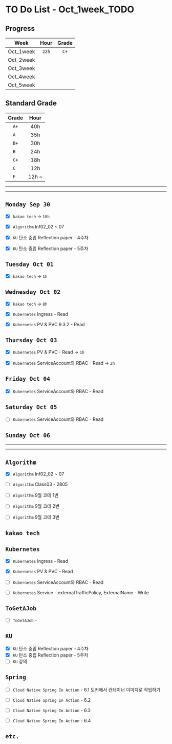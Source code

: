 # TO Do List - Oct_1week_TODO

## Progress
| Week | Hour | Grade |
|:---:|:---:|:---:|
|Oct_1week|`22h`|`C+`|
|Oct_2week|||
|Oct_3week|||
|Oct_4week|||
|Oct_5week|||


## Standard Grade
| Grade | Hour |
|:---:|:---:|
|`A+`|40h|
|`A `|35h|
|`B+`|30h|
|`B `|24h|
|`C+`|18h|
|`C `|12h|
|`F `|12h ~|


---
---

## `Monday Sep 30`
- [x] `kakao tech` -> `10h`
- [x] `Algorithm` Inf02_02 ~ 07
- [x] `KU` 탄소 중립 Reflection paper - 4주차
- [x] `KU` 탄소 중립 Reflection paper - 5주차


## `Tuesday Oct 01`
- [x] `kakao tech` -> `1h`


## `Wednesday Oct 02` 
- [x] `kakao tech` -> `8h`
- [x] `Kubernetes` Ingress - Read
- [x] `Kubernetes` PV & PVC 9.3.2 - Read


## `Thursday Oct 03`
- [x] `Kubernetes` PV & PVC - Read -> `1h`
- [x] `Kubernetes` ServiceAccount와 RBAC - Read -> `2h`


## `Friday Oct 04` 
- [x] `Kubernetes` ServiceAccount와 RBAC - Read


## `Saturday Oct 05` 
- [ ] `Kubernetes` ServiceAccount와 RBAC - Read


## `Sunday Oct 06` 




---
---
## `Algorithm`
- [x] `Algorithm` Inf02_02 ~ 07
- [ ] `Algorithm` Class03 - 2805
- [ ] `Algorithm` 9월 코테 1번
- [ ] `Algorithm` 9월 코테 2번
- [ ] `Algorithm` 9월 코테 3번


## `kakao tech`


## `Kubernetes`
- [x] `Kubernetes` Ingress - Read
- [x] `Kubernetes` PV & PVC - Read
- [ ] `Kubernetes` ServiceAccount와 RBAC - Read
- [ ] `Kubernetes` Service - externalTrafficPolicy, ExternalName - Write


## `ToGetAJob`
- [ ] `ToGetAJob` -


## `KU`
- [x] `KU` 탄소 중립 Reflection paper - 4주차
- [x] `KU` 탄소 중립 Reflection paper - 5주차
- [ ] `KU` 강의

## `Spring`
- [ ] `Cloud Native Spring In Action` - 6.1 도커에서 컨테이너 이미지로 작업하기
- [ ] `Cloud Native Spring In Action` - 6.2
- [ ] `Cloud Native Spring In Action` - 6.3
- [ ] `Cloud Native Spring In Action` - 6.4



## `etc.`



<br><br>

<!-- > `개인공부` : `6h 30m` -> `25h 36m` -> `22h 19m` -> -->

<br><br>

<!-- 
## `Java`
## `OPIc`
## `토익` 
-->





